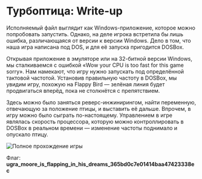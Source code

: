 # Турбоптица: Write-up

Исполняемый файл выглядит как Windows-приложение, которое можно попробовать запустить. Однако, на деле игрока встретила бы лишь ошибка, различающаяся от версии к версии Windows. Дело в том, что наша игра написана под DOS, и для её запуска пригодится DOSBox.

Открывая приложение в эмуляторе или на 32-битной версии Windows, мы сталкиваемся с ошибкой «Wow your CPU is too fast for this game sorry». Нам намекают, что игру нужно запускать под определённой тактовой частотой. Установив правильную частоту в DOSBox, мы увидим игру, похожую на Flappy Bird — зелёная линия будет продвигаться вперёд, пока не столкнётся с препятствием.

Здесь можно было заняться реверс-инжинирингом, найти переменную, отвечающую за положение птицы, и выставить её дальше. Впрочем, в игру можно было сыграть по-настоящему. Управлением в игре являлась скорость процессора, которую можно контроллировать в DOSBox в реальном времени — изменение частоты поднимало и опускало птицу.

![Полное прохождение игры](images/walkthrough.gif)

Флаг: **ugra_moore_is_flapping_in_his_dreams_365bd0c7e01414baa47423338ec**
